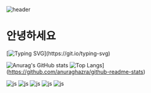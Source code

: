 ![header](https://capsule-render.vercel.app/api?type=waving)
# 안녕하세요
[![Typing SVG](https://readme-typing-svg.demolab.com/?lines=제+github페이지에+온+것을+환영합니다.;저는+개발을+지망하는+"김진호"입니다.)](https://git.io/typing-svg)


 
![Anurag's GitHub stats](https://github-readme-stats.vercel.app/api?username=kim-jinho1&show_icons=true&theme=radical)
![Top Langs](https://github-readme-stats.vercel.app/api/top-langs/?username=kim-jinho1)](https://github.com/anuraghazra/github-readme-stats)


![js](https://img.shields.io/badge/JavaScript-F7DF1E?style=for-the-badge&logo=JavaScript&logoColor=white)
![js](https://img.shields.io/badge/Discord-7289DA?style=for-the-badge&logo=discord&logoColor=white)
![js](https://img.shields.io/badge/Gmail-D14836?style=for-the-badge&logo=gmail&)
![js](https://img.shields.io/badge/Google-4285F4?logo=google&logoColor=fff&style=for-the-badge)
![js](https://img.shields.io/badge/unity-Black.svg?&style=flat-square&logo=unity&logoColor=white)
